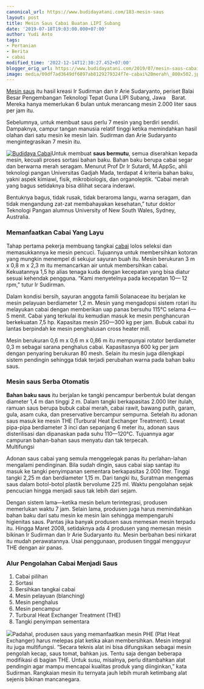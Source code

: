 ```yaml
---
canonical_url: https://www.budidayatani.com/183-mesin-saus
layout: post
title: Mesin Saus Cabai Buatan LIPI Subang
date: '2019-07-18T19:03:00.000+07:00'
author: Yudi Anto
tags:
- Pertanian
- Berita
- cabai
modified_time: '2022-12-14T12:30:27.452+07:00'
blogger_orig_url: https://www.budidayatani.com/2019/07/mesin-saus-cabai-buatan-lipi-subang.html
image: media/09df7ad3649df6897ab8129279324f7e-cabai%2Bmerah\_800x502.jpg
---
```

[Mesin saus](https://www.budidayatani.com/2019/07/mesin-giling-dan-pengering-cabai-untuk.html) itu hasil kreasi Ir Sudirman dan Ir Arie Sudaryanto, periset Balai Besar Pengembangan Teknologi Tepat Guna LIPI Subang, Jawa    Barat. Mereka hanya memerlukan 6 bulan untuk merancang mesin 2.000 liter saus per jam itu.

Sebelumnya, untuk membuat saus perlu 7 mesin yang berdiri sendiri. Dampaknya, campur tangan manusia relatif tinggi ketika memindahkan hasil olahan dari satu mesin ke mesin lain. Sudirman dan Arie Sudaryanto mengintegrasikan 7 mesin itu.

[![Budidaya Cabai](https://i1.wp.com/1.bp.blogspot.com/-tfnGtth5OeY/XTBfXL3rRNI/AAAAAAAADCk/x9RRc6JON6EVH9utlviM0a1ifW5ge_MSACLcBGAs/s400/cabai%2Bmerah_800x502.jpg?resize=400%2C250&ssl=1 "Budidaya Cabai")](https://i2.wp.com/1.bp.blogspot.com/-tfnGtth5OeY/XTBfXL3rRNI/AAAAAAAADCk/x9RRc6JON6EVH9utlviM0a1ifW5ge_MSACLcBGAs/s1600/cabai%2Bmerah_800x502.jpg?ssl=1)Untuk membuat **saus bermutu**, semua diserahkan kepada mesin, kecuali proses sortasi bahan baku. Bahan baku berupa cabai segar dan berwarna merah seragam. Menurut Prof Dr Ir Sutardi, M.AppSc, ahli teknologi pangan Universitas Gadjah Mada, terdapat 4 kriteria bahan baku, yakni aspek kimiawi, fisik, mikrobiologis, dan organoleptik. “Cabai merah yang bagus setidaknya bisa dilihat secara inderawi.

Bentuknya bagus, tidak rusak, tidak beraroma langu, warna seragam, dan tidak mengandung zat-zat membahayakan kesehatan,” tutur doktor Teknologi Pangan alumnus University of New South Wales, Sydney, Australia.

### Memanfaatkan Cabai Yang Layu

Tahap pertama pekerja membuang tangkai [cabai](https://www.budidayatani.com/search/label/cabai) lolos seleksi dan memasukkannya ke mesin pencuci. Tujuannya untuk membersihkan kotoran yang mungkin menempel di sekujur sayuran buah itu. Mesin berukuran 3 m x 0,8 m x 2,3 m itu memancarkan air untuk membersihkan cabai. Kekuatannya 1,5 hp alias tenaga kuda dengan kecepatan yang bisa diatur sesuai kehendak pengguna. “Kami menyetelnya pada kecepatan 10— 12 rpm,” tutur Ir Sudirman.

Dalam kondisi bersih, sayuran anggota famili Solanaceae itu berjalan ke mesin pelayuan berdiameter 1,2 m. Mesin yang mengadopsi sistem rotari itu melayukan cabai dengan memberikan uap panas bersuhu 115°C selama 4—5 menit. Cabai yang terkulai itu kemudian masuk ke mesin penghancuran berkekuatan 7,5 hp. Kapasitas mesin 250—300 kg per jam. Bubuk cabai itu lantas berpindah ke mesin penghalusan cross heater mill.

Mesin berukuran 0,6 m x 0,6 m x 0,86 m itu mempunyai rotator berdiameter 0,3 m sebagai sarana penghalus cabai. Kapasitasnya 600 kg per jam dengan penyaring berukuran 80 mesh. Selain itu mesin juga dilengkapi sistem pendingin sehingga tidak terjadi perubahan warna pada bahan baku saus.

### Mesin saus Serba Otomatis

**Bahan baku saus** itu berjalan ke tangki pencampur berbentuk bulat dengan diameter 1,4 m dan tinggi 2 m. Dalam tangki berkapasitas 2.000 liter itulah, ramuan saus berupa bubuk cabai merah, cabai rawit, bawang putih, garam, gula, asam cuka, dan preservative bercampur sempurna. Setelah itu adonan saus masuk ke mesin THE (Turbural Heat Exchanger Treatment). Lewat pipa-pipa berdiameter 3 inci dan sepanjang 6 meter itu, adonan saus disterilisasi dan dipanaskan pada suhu 110—120°C. Tujuannya agar campuran bahan-bahan saus menyatu dan tak terpecah.  
Multifungsi

Adonan saus cabai yang semula menggelegak panas itu perlahan-lahan mengalami pendinginan. Bila sudah dingin, saus cabai siap santap itu masuk ke tangki penyimpanan sementara berkapasitas 2.000 liter. Tinggi tangki 2,25 m dan berdiameter 1,15 m. Dari tangki itu, Suratman mengemas saus dalam botol-botol plastik bervolume 225 ml. Waktu pengolahan sejak pencucian hingga menjadi saus tak lebih dari sejam.

Dengan sistem lama—ketika mesin belum terintegrasi, produsen memerlukan waktu 7 jam. Selain lama, produsen juga harus memindahkan bahan baku dari satu mesin ke mesin lain sehingga mempengaruhi higienitas saus. Pantas jika banyak produsen saus memesan mesin terpadu itu. Hingga Maret 2008, setidaknya ada 4 produsen yang memesan mesin bikinan Ir Sudirman dan Ir Arie Sudaryanto itu. Mesin berbahan besi nirkarat itu mudah perawatannya. Usai penggunaan, produsen tinggal mengguyur THE dengan air panas.

### **Alur Pengolahan Cabai Menjadi Saus**

1. Cabai pilihan
2. Sortasi
3. Bersihkan tangkai cabai
4. Mesin pelayuan (blanching)
5. Mesin penghalus
6. Mesin pencampur
7. Turbural Heat Exchanger Treatment (THE)
8. Tangki penyimpan sementara

[![](https://i0.wp.com/1.bp.blogspot.com/-Cx8NywOxnUI/XTBgE8jr-vI/AAAAAAAADCs/6EXOKn-wvKkZcKuAMCFxeY6nK0C2KCUfgCLcBGAs/s400/cabai%2Bmerah_800x403.jpg?resize=400%2C201&ssl=1)](https://i1.wp.com/1.bp.blogspot.com/-Cx8NywOxnUI/XTBgE8jr-vI/AAAAAAAADCs/6EXOKn-wvKkZcKuAMCFxeY6nK0C2KCUfgCLcBGAs/s1600/cabai%2Bmerah_800x403.jpg?ssl=1)Padahal, produsen saus yang memanfaatkan mesin PHE (Plat Heat Exchanger) harus melepas plat ketika akan membersihkan. Mesin integral itu juga multifungsi. “Secara teknis alat ini bisa difungsikan sebagai mesin pengolah kecap, saus tomat, bahkan jus. Tentu saja dengan beberapa modifikasi di bagian THE. Untuk susu, misalnya, perlu ditambahkan alat pendingin agar mampu mencapai kualitas produk yang diinginkan,” kata Sudirman. Rangkaian mesin itu ternyata jauh lebih murah ketimbang alat sejenis bikinan mancanegara.

